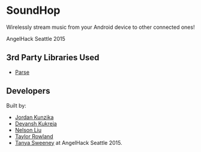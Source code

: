 # SoundHop
Wirelessly stream music from your Android device to other connected ones!

AngelHack Seattle 2015

## 3rd Party Libraries Used
* [Parse](https://developers.facebook.com/products/parse)

## Developers
Built by:
* [Jordan Kunzika](https://github.com/jkunzika)
* [Devansh Kukreja](https://github.com/powerdester)
* [Nelson Liu](https://github.com/nelson-liu)
* [Taylor Rowland](https://github.com/trowl223)
* [Tanya Sweeney](https://twitter.com/tanyalsweeney)
at AngelHack Seattle 2015.
